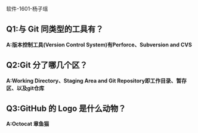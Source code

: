 软件-1601-杨子瑶

## Q1:与 Git 同类型的工具有？
 
 **A:版本控制工具(Version Control System)有Perforce、Subversion and CVS**

## Q2:Git 分了哪几个区？

**A:Working Directory、Staging Area and Git Repository即工作目录、暂存区、以及git仓库**

## Q3:GitHub 的 Logo 是什么动物？

**A:Octocat 章鱼猫**